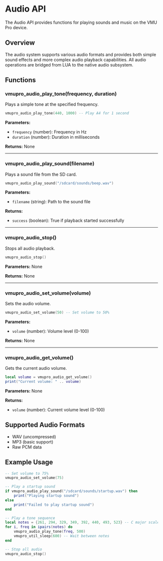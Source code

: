 # Audio API

The Audio API provides functions for playing sounds and music on the VMU Pro device.

## Overview

The audio system supports various audio formats and provides both simple sound effects and more complex audio playback capabilities. All audio operations are bridged from LUA to the native audio subsystem.

## Functions

### vmupro_audio_play_tone(frequency, duration)

Plays a simple tone at the specified frequency.

```lua
vmupro_audio_play_tone(440, 1000) -- Play A4 for 1 second
```

**Parameters:**
- `frequency` (number): Frequency in Hz
- `duration` (number): Duration in milliseconds

**Returns:** None

---

### vmupro_audio_play_sound(filename)

Plays a sound file from the SD card.

```lua
vmupro_audio_play_sound("/sdcard/sounds/beep.wav")
```

**Parameters:**
- `filename` (string): Path to the sound file

**Returns:**
- `success` (boolean): True if playback started successfully

---

### vmupro_audio_stop()

Stops all audio playback.

```lua
vmupro_audio_stop()
```

**Parameters:** None

**Returns:** None

---

### vmupro_audio_set_volume(volume)

Sets the audio volume.

```lua
vmupro_audio_set_volume(50) -- Set volume to 50%
```

**Parameters:**
- `volume` (number): Volume level (0-100)

**Returns:** None

---

### vmupro_audio_get_volume()

Gets the current audio volume.

```lua
local volume = vmupro_audio_get_volume()
print("Current volume: " .. volume)
```

**Parameters:** None

**Returns:**
- `volume` (number): Current volume level (0-100)

## Supported Audio Formats

- WAV (uncompressed)
- MP3 (basic support)
- Raw PCM data

## Example Usage

```lua
-- Set volume to 75%
vmupro_audio_set_volume(75)

-- Play a startup sound
if vmupro_audio_play_sound("/sdcard/sounds/startup.wav") then
    print("Playing startup sound")
else
    print("Failed to play startup sound")
end

-- Play a tone sequence
local notes = {261, 294, 329, 349, 392, 440, 493, 523} -- C major scale
for i, freq in ipairs(notes) do
    vmupro_audio_play_tone(freq, 500)
    vmupro_util_sleep(600) -- Wait between notes
end

-- Stop all audio
vmupro_audio_stop()
```